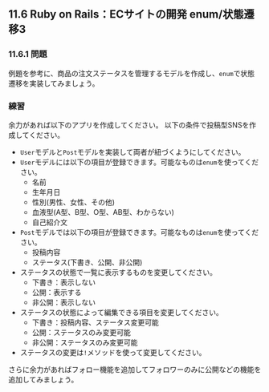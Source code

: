 ## 11.6 Ruby on Rails：ECサイトの開発 enum/状態遷移3

### 11.6.1 問題

例題を参考に、商品の注文ステータスを管理するモデルを作成し、`enum`で状態遷移を実装してみましょう。


### 練習
余力があれば以下のアプリを作成してください。
以下の条件で投稿型SNSを作成してください。
- `User`モデルと`Post`モデルを実装して両者が紐づくようにしてください。
- `User`モデルには以下の項目が登録できます。可能なものは`enum`を使ってください。
  - 名前
  - 生年月日
  - 性別(男性、女性、その他)
  - 血液型(A型、B型、O型、AB型、わからない)
  - 自己紹介文
- `Post`モデルでは以下の項目が登録できます。可能なものは`enum`を使ってください。
  - 投稿内容
  - ステータス(下書き、公開、非公開)
- ステータスの状態で一覧に表示するものを変更してください。
  - 下書き：表示しない
  - 公開：表示する
  - 非公開：表示しない
- ステータスの状態によって編集できる項目を変更してください。
  - 下書き：投稿内容、ステータス変更可能
  - 公開：ステータスのみ変更可能
  - 非公開：ステータスのみ変更可能
- ステータスの変更は`!`メソッドを使って変更してください。

さらに余力があればフォロー機能を追加してフォロワーのみに公開などの機能を追加してみましょう。